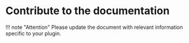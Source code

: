 # Contribute to the documentation

!!! note "Attention"
    Please update the document with relevant information specific to your plugin.

